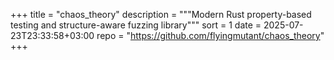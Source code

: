 +++
title = "chaos_theory"
description = """Modern Rust property-based testing and structure-aware fuzzing library"""
sort = 1
date = 2025-07-23T23:33:58+03:00
repo = "https://github.com/flyingmutant/chaos_theory"
+++
